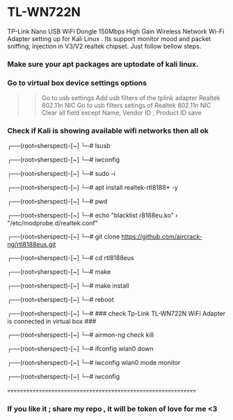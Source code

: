 # TL-WN722N
TP-Link Nano USB WiFi Dongle 150Mbps High Gain Wireless Network Wi-Fi Adapter setting up for Kali Linux .
Its support monitor mood and packet sniffing, injection in V3/V2 realtek chipset.
Just follow bellow steps.

### Make sure your apt packages are uptodate of kali linux.

### Go to virtual box device settings options 
   >> Go to usb settings 
   >> Add usb filters of the tplink adapter Realtek 802.11n NIC
   >> Go to usb filters setings of Realtek 802.11n NIC
   >> Clear all field except Name, Vendor ID , Product ID
   >> save 
### Check if Kali is showing available wifi networks then all ok


┌──(root💀sherspect)-[~]
└─# lsusb

┌──(root💀sherspect)-[~]
└─# iwconfig

┌──(root💀sherspect)-[~]
└─# sudo -i

┌──(root💀sherspect)-[~]
└─# apt install realtek-rtl8188* -y  

┌──(root💀sherspect)-[~]
└─# pwd

┌──(root💀sherspect)-[~]
└─# echo "blacklist r8188eu.ko" › "/etc/modprobe.d/realtek.conf"

┌──(root💀sherspect)-[~]
└─# git clone https://github.com/aircrack-ng/rtl8188eus.git

┌──(root💀sherspect)-[~]
└─# cd rtl8188eus

┌──(root💀sherspect)-[~]
└─# make

┌──(root💀sherspect)-[~]
└─# make install

┌──(root💀sherspect)-[~]
└─# reboot

┌──(root💀sherspect)-[~]
└─# ### check Tp-Link TL-WN722N WiFi Adapter is connected in virtual box ###

┌──(root💀sherspect)-[~]
└─# airmon-ng check kill

┌──(root💀sherspect)-[~]
└─# ifconfig wlan0 down

┌──(root💀sherspect)-[~]
└─# iwconfig wlan0 mode  monitor 

┌──(root💀sherspect)-[~]
└─# iwconfig

💀💀💀💀💀💀💀💀💀💀💀💀💀💀💀💀💀💀💀💀💀💀💀💀💀💀💀💀💀💀💀💀💀💀💀💀💀💀💀💀💀💀💀💀💀💀💀💀💀💀💀💀💀💀💀💀💀💀💀💀

### If you like it ; share my repo , it will be token of love for me <3 #####



